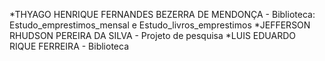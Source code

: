 *THYAGO HENRIQUE FERNANDES BEZERRA DE MENDONÇA - Biblioteca: Estudo_emprestimos_mensal e Estudo_livros_emprestimos
*JEFFERSON RHUDSON PEREIRA DA SILVA - Projeto de pesquisa
*LUIS EDUARDO RIQUE FERREIRA -  Biblioteca
